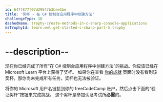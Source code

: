 ```yaml
---
id: 647f877f07d29547b3bee1be
title: '奖杯 - 在 C# 控制台应用程序中创建方法'
challengeType: 18
dashedName: trophy-create-methods-in-c-sharp-console-applications
msTrophyId: learn.wwl.get-started-c-sharp-part-5.trophy
---
```


# --description--

现在你已经完成了所有“在 C# 控制台应用程序中创建方法”的挑战。你应该已经在 Microsoft Learn 平台上获得了奖杯。 如果你在查看 <a href="https://learn.microsoft.com/users/me/achievements#trophies-section" target="_blank" rel="noreferrer">你的成就</a> 页面时没有看到该奖杯，那你尚未完成所有任务，奖杯也无法被验证。

将你的 Microsoft 用户名链接到你的 freeCodeCamp 账户，然后点击下面的“验证奖杯”按钮来完成挑战。 这个奖杯是参加认证考试所**必需**的。
